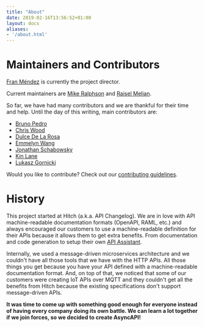```yaml
---
title: "About"
date: 2019-02-16T13:56:52+01:00
layout: docs
aliases:
- '/about.html'
---
```


# Maintainers and Contributors

[Fran Méndez](https://twitter.com/fmvilas) is currently the project director.

Current maintainers are [Mike Ralphson](https://twitter.com/PermittedSoc) and [Raisel Melian](https://twitter.com/raiselmelian).

So far, we have had many contributors and we are thankful for their time and help. Until the day of this writing, main contributors are:

* [Bruno Pedro](https://twitter.com/bpedro)
* [Chris Wood](https://twitter.com/sensiblewood)
* [Dulce De La Rosa](https://twitter.com/DeLaR0sa)
* [Emmelyn Wang](https://twitter.com/lifewingmate)
* [Jonathan Schabowsky](https://twitter.com/JSchabowsky)
* [Kin Lane](https://twitter.com/kinlane)
* [Lukasz Gornicki](https://twitter.com/derberq)

Would you like to contribute? Check out our [contributing guidelines](https://github.com/asyncapi/asyncapi/blob/master/CONTRIBUTING.md).

# History

This project started at Hitch (a.k.a. API Changelog). We are in love with API machine-readable documentation formats (OpenAPI, RAML, etc.) and always encouraged our customers to use a machine-readable definition for their APIs because it allows them to get extra benefits. From documentation and code generation to setup their own [API Assistant](http://apiassistant.com).

Internally, we used a message-driven microservices architecture and we couldn't have all those tools that we have with the HTTP APIs. All those things you get because you have your API defined with a machine-readable documentation format. And, on top of that, we noticed that some of our customers were creating IoT APIs over MQTT and they couldn't get all the benefits from Hitch because the existing specifications don't support message-driven APIs.

**It was time to come up with something good enough for everyone instead of having every company doing its own battle. We can learn a lot together if we join forces, so we decided to create AsyncAPI!**